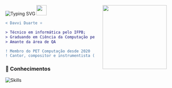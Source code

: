 ![Typing SVG](https://readme-typing-svg.demolab.com?font=Poppins&weight=900&size=25&duration=4000&pause=500&color=2C98C8&vCenter=true&width=320&height=30&lines=Hey+there+!;I'm+Davvi+Duarte+!;Welcome+to+my+profile+!)
<img src="https://github.com/blackcater/blackcater/raw/main/images/Hi.gif" height="32"/>
<img align="right" height="200" style="margin-left: 25px" src="https://static.wixstatic.com/media/a44335_8d3913e1f95145988e3befbf3c45d5c2~mv2.gif"/>

```diff
< Davvi Duarte ⭐

> Técnico em informática pelo IFPB;
> Graduando em Ciência da Computação pela UFCG;
> Amante da área de QA

! Membro do PET Computação desde 2020
! Cantor, compositor e instrumentista (violão)
```
### 📖 Conhecimentos

![Skills](https://skillicons.dev/icons?i=python,java,js,cypress,postman,clojure,junit,jmeter)
